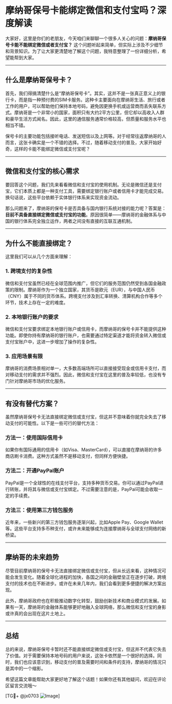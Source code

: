 # 摩纳哥保号卡能绑定微信和支付宝吗？深度解读

大家好，这里是你们的老朋友，今天咱们来聊聊一个很多人关心的问题：**摩纳哥保号卡能不能绑定微信或者支付宝？** 这个问题听起来简单，但实际上涉及不少细节和背景知识。为了让大家更清楚地了解这个问题，我特意整理了一份详细分析，希望能帮到大家。

---

## 什么是摩纳哥保号卡？

首先，我们得搞清楚什么是“摩纳哥保号卡”。其实，这并不是一张真正意义上的银行卡，而是指一种预付费的SIM卡服务。这种卡主要面向在摩纳哥生活、旅行或者工作的用户，可以帮助他们保持本地号码，避免因更换手机或运营商而丢失联系方式。摩纳哥是一个非常小的国家，面积只有大约2平方公里，但它却以高收入人群和豪华生活方式闻名。因此，这里的通信服务通常价格较高，但质量和服务水平也相当不错。

保号卡的主要功能包括接听电话、发送短信以及上网等。对于经常往返摩纳哥的人而言，这张卡确实是一个不错的选择。不过，随着移动支付的普及，大家开始好奇，这样的卡能不能绑定微信或支付宝呢？

---

## 微信和支付宝的核心需求

要回答这个问题，我们先来看看微信和支付宝的使用机制。无论是微信还是支付宝，它们本质上都是一种支付工具，需要绑定银行账户或者信用卡才能完成交易。换句话说，这些平台依赖于实体银行体系来实现资金流动。

那么问题来了，摩纳哥的保号卡是否具备与国内银行系统对接的能力呢？答案是：**目前不具备直接绑定微信或支付宝的功能**。原因很简单——摩纳哥的金融体系与中国的银行体系完全独立运作，两者之间没有直接的互联互通机制。

---

## 为什么不能直接绑定？

这里我们可以从几个方面来理解：

### 1. **跨境支付的复杂性**
微信和支付宝虽然已经在全球范围内推广，但它们的服务范围仍然受到各国金融政策的限制。摩纳哥作为一个独立国家，其货币是欧元（EUR），与中国人民币（CNY）属于不同的货币体系。跨境支付涉及到汇率转换、清算机构合作等多个环节，技术上存在一定的难度。

### 2. **本地银行账户的要求**
微信和支付宝要求绑定本地银行账户或信用卡，而摩纳哥的保号卡并不能提供这种功能。即使你持有摩纳哥的银行账户，也需要通过特定渠道才能将资金转入微信或支付宝账户中，这进一步增加了操作的复杂性。

### 3. **应用场景有限**
摩纳哥的消费场景相对单一，大多数高端场所可以直接接受现金或信用卡支付，而对移动支付的需求并不强烈。因此，微信和支付宝在这里的普及率较低，也没有专门针对摩纳哥市场的优化服务。

---

## 有没有替代方案？

虽然摩纳哥保号卡无法直接绑定微信或支付宝，但这并不意味着你就完全失去了移动支付的可能性。以下是一些可行的替代方法：

### 方法一：使用国际信用卡
如果你有国际通用的信用卡（如Visa、MasterCard），可以直接在摩纳哥的许多商店刷卡消费。这种方式虽然不是移动支付，但同样方便快捷。

### 方法二：开通PayPal账户
PayPal是一个全球性的在线支付平台，支持多种货币交易。你可以通过PayPal进行转账，并将其与微信或支付宝绑定。不过需要注意的是，PayPal可能会收取一定的手续费。

### 方法三：使用第三方钱包服务
近年来，一些新兴的第三方钱包服务逐渐兴起，比如Apple Pay、Google Wallet等。这些平台支持多币种支付，或许未来能够成为连接摩纳哥与全球支付网络的新桥梁。

---

## 摩纳哥的未来趋势

尽管目前摩纳哥的保号卡无法直接绑定微信或支付宝，但从长远来看，这种情况可能会发生变化。随着全球化进程的加快，各国之间的金融壁垒正在逐步打破，跨境支付的技术也在不断进步。或许在未来几年内，我们会看到更多便捷的解决方案出现。

此外，摩纳哥政府也在积极推动数字化转型，鼓励创新技术和商业模式的发展。如果有一天，摩纳哥的金融体系能够更好地融入全球网络，那么微信和支付宝的身影或许真的会出现在这片土地上。

---

## 总结

总的来说，摩纳哥保号卡暂时还不能直接绑定微信或支付宝，但这并不代表它失去了价值。对于需要保持本地号码的用户来说，这张卡依然是一个很好的选择。同时，我们也应该意识到，移动支付的普及需要时间和条件的支持，摩纳哥的情况只是其中的一个缩影。

希望这篇文章能帮助大家更好地了解这个话题！如果你还有其他疑问，欢迎在评论区留言交流哦～  

[TG💪+ @jx0703 ![Image](https://github.com/user-attachments/assets/dbca1d08-cadb-493c-b0ec-ad6f7a83f270)]